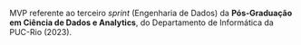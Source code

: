 MVP referente ao terceiro *sprint* (Engenharia de Dados) da **Pós-Graduação em Ciência de Dados e Analytics**, do Departamento de Informática da PUC-Rio (2023).




